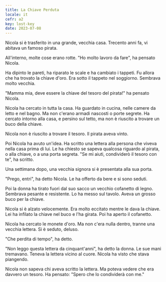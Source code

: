 ```yaml
---
title: La Chiave Perduta
locale: it
cefr: a2
key: lost-key
date: 2023-07-08
---
```


Nicola si è trasferito in una grande, vecchia casa. Trecento anni fa, vi abitava un famoso pirata.

All'interno, molte cose erano rotte. "Ho molto lavoro da fare", ha pensato Nicola.

Ha dipinto le pareti, ha riparato le scale e ha cambiato i tappeti. Fu allora che ha trovato la chiave d'oro. Era sotto il tappeto nel soggiorno. Sembrava molto vecchia.

"Mamma mia, deve essere la chiave del tesoro del pirata!" ha pensato Nicola.

Nicola ha cercato in tutta la casa. Ha guardato in cucina, nelle camere da letto e nel bagno. Ma non c'erano armadi nascosti o porte segrete. Ha cercato intorno alla casa, e persino sul tetto, ma non è riuscito a trovare un buco della chiave.

Nicola non è riuscito a trovare il tesoro. Il pirata aveva vinto.

Poi Nicola ha avuto un'idea. Ha scritto una lettera alla persona che viveva nella casa prima di lui. Le ha chiesto se sapeva qualcosa riguardo al pirata, o alla chiave, o a una porta segreta. "Se mi aiuti, condividerò il tesoro con te", ha scritto.

Una settimana dopo, una vecchia signora si è presentata alla sua porta.

"Prego, entri", ha detto Nicola. Le ha offerto da bere e si sono seduti.

Poi la donna ha tirato fuori dal suo sacco un vecchio cofanetto di legno. Sembrava pesante e resistente. Lo ha messo sul tavolo. Aveva un grosso buco per la chiave.

Nicola si è alzato velocemente. Era molto eccitato mentre le dava la chiave. Lei ha infilato la chiave nel buco e l'ha girata. Poi ha aperto il cofanetto.

Nicola ha cercato le monete d'oro. Ma non c'era nulla dentro, tranne una vecchia lettera. Si è seduto, deluso.

"Che perdita di tempo", ha detto.

"Non leggo questa lettera da cinquant'anni", ha detto la donna. Le sue mani tremavano. Teneva la lettera vicino al cuore. Nicola ha visto che stava piangendo.

Nicola non sapeva chi aveva scritto la lettera. Ma poteva vedere che era davvero un tesoro. Ha pensato: "Spero che lo condividerà con me."